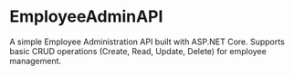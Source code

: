# EmployeeAdminAPI
 A simple Employee Administration API built with ASP.NET Core. Supports basic CRUD operations (Create, Read, Update, Delete) for employee management.
